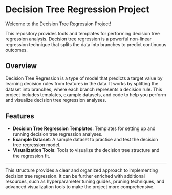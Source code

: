 # Decision Tree Regression Project

Welcome to the Decision Tree Regression Project!

This repository provides tools and templates for performing decision tree regression analysis. Decision tree regression is a powerful non-linear regression technique that splits the data into branches to predict continuous outcomes.

## Overview
Decision Tree Regression is a type of model that predicts a target value by learning decision rules from features in the data. It works by splitting the dataset into branches, where each branch represents a decision rule. This project includes templates, example datasets, and code to help you perform and visualize decision tree regression analyses.

## Features
- **Decision Tree Regression Templates**: Templates for setting up and running decision tree regression analyses.
- **Example Dataset**: A sample dataset to practice and test the decision tree regression model.
- **Visualization Tools**: Tools to visualize the decision tree structure and the regression fit.

---

This structure provides a clear and organized approach to implementing decision tree regression. It can be further enriched with additional resources, such as hyperparameter tuning guides, pruning techniques, and advanced visualization tools to make the project more comprehensive.

